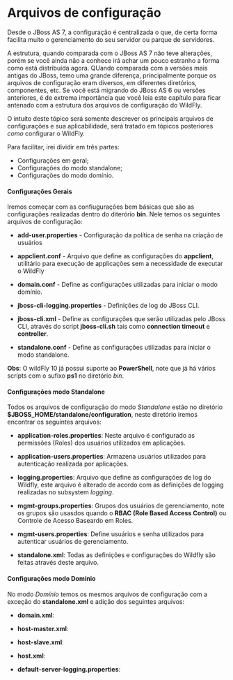 # Arquivos de configuração

Desde o JBoss AS 7, a configuração é centralizada o que, de certa forma facilita muito o gerenciamento do seu servidor ou parque de servidores.

A estrutura, quando comparada com o JBoss AS 7 não teve alterações, porém se você ainda não a conhece irá achar um pouco estranho a forma como está distribuída agora. QUando comparada com a versões mais antigas do JBoss, temo uma grande diferença, principalmente porque os arquivos de configuração eram diversos, em diferentes diretórios, componentes, etc. Se você está migrando do JBoss AS 6 ou versões anteriores, é de extrema importância que você leia este capítulo para ficar antenado com a estrutura dos arquivos de configuração do WildFly.

O intuíto deste tópico será somente descrever os principais arquivos de configurações e sua aplicabilidade, será tratado em tópicos posteriores *como* configurar o WildFly.

Para facilitar, irei dividir em três partes:
* Configurações em geral;
* Configurações do modo standalone;
* Configurações do modo domínio.


#### Configurações Gerais


Iremos começar com as confiugurações bem básicas que são as configurações realizadas dentro do diterório **bin**. Nele temos os seguintes arquivos de configuração:

* **add-user.properties** - Configuração da política de senha na criação de usuários


* **appclient.conf** - Arquivo que define as configurações do **appclient**, utilitário para execução de applicações sem a necessidade de executar o WildFly


* **domain.conf** - Define as configurações utilizadas para iniciar o modo domínio.


* **jboss-cli-logging.properties** - Definições de log do JBoss CLI.


* **jboss-cli.xml** - Define as configurações que serão utilizadas pelo JBoss CLI, através do script **jboss-cli.sh** tais como **connection timeout** e **controller**.


* **standalone.conf** - Define as configurações utilizadas para iniciar o modo standalone.


**Obs**: O wildFly 10 já possui suporte ao **PowerShell**, note que já há vários scripts com o sufixo **ps1** no diretório *bin*.


#### Configurações modo Standalone

Todos os arquivos de configuração do modo *Standalone* estão no diretório **$JBOSS_HOME/standalone/configuration**, neste diretório iremos encontrar os seguintes arquivos:

* **application-roles.properties**: Neste arquivo é configurado as permissões (Roles) dos usuários utilizados em aplicações.


* **application-users.properties**: Armazena usuários utilizados para autenticação realizada por aplicações.


* **logging.properties**: Arquivo que define as configurações de log do Wildfly, este arquivo é alterado de acordo com as definições de logging realizadas no subsystem *logging*.


* **mgmt-groups.properties**: Grupos dos usuários de gerenciamento, note os grupos são usasdos quando o **RBAC (Role Based Access Control)** ou Controle de Acesso Baseardo em Roles.


* **mgmt-users.properties**: Define usuários e senha utilizados para autenticar usuários de gerenciamento.


* **standalone.xml**: Todas as definições e configurações do Wildfly são feitas através deste arquivo.


#### Configurações modo Domínio

No modo *Domínio* temos os mesmos arquivos de configuração com a exceção do **standalone.xml** e adição dos seguintes arquivos:


* **domain.xml**: 

* **host-master.xml**:


* **host-slave.xml**:

* **host.xml**:

* **default-server-logging.properties**:
